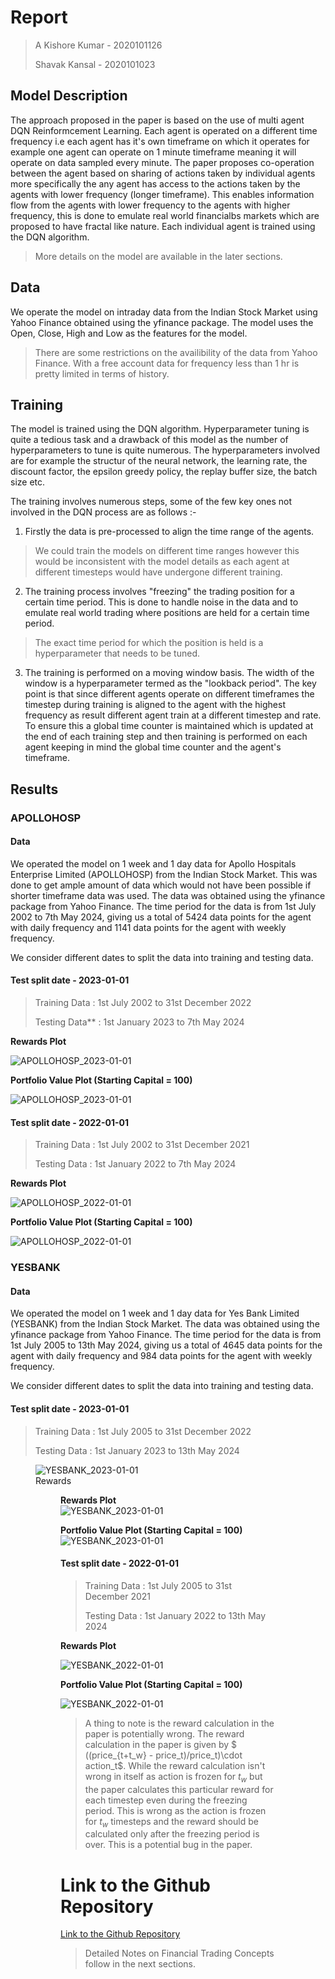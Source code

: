 # Report 

> A Kishore Kumar - 2020101126 
>
> Shavak Kansal - 2020101023

## Model Description

The approach proposed in the paper is based on the use of multi agent DQN Reinformcement Learning. Each agent is operated on a different time frequency i.e each agent has it's own timeframe on which it operates for example one agent can operate on 1 minute timeframe meaning it will operate on data sampled every minute. The paper proposes co-operation between the agent based on sharing of actions taken by individual agents more specifically the any agent has access to the actions taken by the agents with lower frequency (longer timeframe). This enables information flow from the agents with lower frequency to the agents with higher frequency, this is done to emulate real world financialbs
 markets which are proposed to have fractal like nature. Each individual agent is trained using the DQN algorithm. 
> More details on the model are available in the later sections.

## Data
We operate the model on intraday data from the Indian Stock Market using Yahoo Finance obtained using the yfinance package. The model uses the Open, Close, High and Low as the features for the model.
> There are some restrictions on the availibility of the data from Yahoo Finance. With a free account data for frequency less than 1 hr is pretty limited in terms of history. 

## Training
The model is trained using the DQN algorithm. Hyperparameter tuning is quite a tedious task and a drawback of this model as the number of hyperparameters to tune is quite numerous. The hyperparameters involved are for example the structur of the neural network, the learning rate, the discount factor, the epsilon greedy policy, the replay buffer size, the batch size etc. 

The training involves numerous steps, some of the few key ones not involved in the DQN process are as follows :- 
1. Firstly the data is pre-processed to align the time range of the agents.
> We could train the models on different time ranges however this would be inconsistent with the model details as each agent at different timesteps would have undergone different training.
2. The training process involves "freezing" the trading position for a certain time period. This is done to handle noise in the data and to emulate real world trading where positions are held for a certain time period.
> The exact time period for which the position is held is a hyperparameter that needs to be tuned.
3. The training is performed on a moving window basis. The width of the window is a hyperparameter termed as the "lookback period". The key point is that since different agents operate on different timeframes the timestep during training is aligned to the agent with the highest frequency as result different agent train at a different timestep and rate. To ensure this a global time counter is maintained which is updated at the end of each training step and then training is performed on each agent keeping in mind the global time counter and the agent's timeframe.
  




## Results

### APOLLOHOSP
#### Data 
We operated the model on 1 week and 1 day data for Apollo Hospitals Enterprise Limited (APOLLOHOSP) from the Indian Stock Market. This was done to get ample amount of data which would not have been possible if shorter timeframe data was used. The data was obtained using the yfinance package from Yahoo Finance. 
The time period for the data is from 1st July 2002 to 7th May 2024, giving us a total of 5424 data points for the agent with daily frequency and 1141 data points for the agent with weekly frequency. 

We consider different dates to split the data into training and testing data. 

#### Test split date - 2023-01-01

> Training Data : 1st July 2002 to 31st December 2022
>
>Testing Data** : 1st January 2023 to 7th May 2024

**Rewards Plot**

![APOLLOHOSP_2023-01-01](./images/2023-01-01_APOLLOHOSP_rewards.png)

**Portfolio Value Plot (Starting Capital = 100)**

![APOLLOHOSP_2023-01-01](./images/2023-01-01_APOLLOHOSP_portfolio_value.png)

#### Test split date - 2022-01-01
>Training Data : 1st July 2002 to 31st December 2021
>
>Testing Data : 1st January 2022 to 7th May 2024

**Rewards Plot**

![APOLLOHOSP_2022-01-01](./images/2022-01-01_APOLLOHOSP_rewards.png)

**Portfolio Value Plot (Starting Capital = 100)**

![APOLLOHOSP_2022-01-01](./images/2022-01-01_APOLLOHOSP_portfolio_value.png)

### YESBANK 
#### Data
We operated the model on 1 week and 1 day data for Yes Bank Limited (YESBANK) from the Indian Stock Market. The data was obtained using the yfinance package from Yahoo Finance.
The time period for the data is from 1st July 2005 to 13th May 2024, giving us a total of 4645 data points for the agent with daily frequency and 984 data points for the agent with weekly frequency.

We consider different dates to split the data into training and testing data.

#### Test split date - 2023-01-01 
>Training Data : 1st July 2005 to 31st December 2022
>
>Testing Data : 1st January 2023 to 13th May 2024

<figure>
    <img src="./images/2023-01-01_YESBANK_rewards.png" alt="YESBANK_2023-01-01">
    <figcaption>Rewards <figcaption>
<figure>    

**Rewards Plot**\
![YESBANK_2023-01-01](./images/2023-01-01_YESBANK_rewards.png)

**Portfolio Value Plot (Starting Capital = 100)**\
![YESBANK_2023-01-01](./images/2023-01-01_YESBANK_portfolio_value.png)

#### Test split date - 2022-01-01

>Training Data : 1st July 2005 to 31st December 2021
>
>Testing Data : 1st January 2022 to 13th May 2024

**Rewards Plot**

![YESBANK_2022-01-01](./images/2022-01-01_YESBANK_rewards.png)

**Portfolio Value Plot (Starting Capital = 100)**

![YESBANK_2022-01-01](./images/2022-01-01_YESBANK_portfolio_value.png)

> A thing to note is the reward calculation in the paper is potentially wrong. The reward calculation in the paper is given by
$ ((price_{t+t_w} - price_t)/price_t)\cdot action_t$. While the reward calculation isn't wrong in itself as action is frozen for $t_w$ but the paper calculates this particular reward for each timestep even during the freezing period. This is wrong as the action is frozen for $t_w$ timesteps and the reward should be calculated only after the freezing period is over. This is a potential bug in the paper.

# Link to the Github Repository
[Link to the Github Repository](https://github.com/akcube/stock-sage)

> Detailed Notes on Financial Trading Concepts follow in the next sections.
